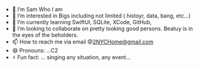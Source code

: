 - 👋 I’m Sam Who I am
- 👀 I’m interested in Bigs including not limited ( histoyr, data, bang, etc...)
- 🌱 I’m currently learning SwiftUI, SQLite, XCode, GitHub, 
- 💞️ I’m looking to collaborate on pretty looking good persons. Beatuy is in the eyes of the beholders.
- 📫 How to reach me via email @2NYCHome@gmail.com
- 😄 Pronouns: ...C2
- ⚡ Fun fact: ... singing any situation, any event...

<!---
samsithuwin/samsithuwin is a ✨ special ✨ repository because its `README.md` (this file) appears on your GitHub profile.
You can click the Preview link to take a look at your changes.
--->
